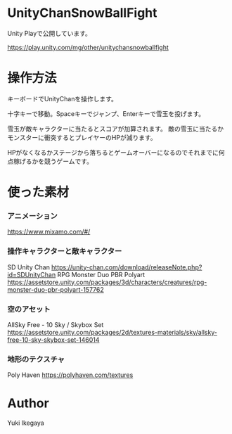 # UnityChanSnowBallFight
Unity Playで公開しています。

https://play.unity.com/mg/other/unitychansnowballfight

# 操作方法
キーボードでUnityChanを操作します。

十字キーで移動。Spaceキーでジャンプ、Enterキーで雪玉を投げます。

雪玉が敵キャラクターに当たるとスコアが加算されます。
敵の雪玉に当たるかモンスターに衝突するとプレイヤーのHPが減ります。

HPがなくなるかステージから落ちるとゲームオーバーになるのでそれまでに何点稼げるかを競うゲームです。
# 使った素材
### アニメーション
https://www.mixamo.com/#/
### 操作キャラクターと敵キャラクター
SD Unity Chan https://unity-chan.com/download/releaseNote.php?id=SDUnityChan
RPG Monster Duo PBR Polyart https://assetstore.unity.com/packages/3d/characters/creatures/rpg-monster-duo-pbr-polyart-157762

### 空のアセット
AllSky Free - 10 Sky / Skybox Set https://assetstore.unity.com/packages/2d/textures-materials/sky/allsky-free-10-sky-skybox-set-146014
### 地形のテクスチャ
Poly Haven https://polyhaven.com/textures

# Author
Yuki Ikegaya

